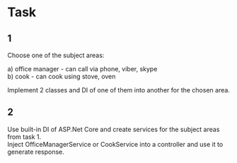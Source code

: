  # Task
 
 ## 1
 
 Choose one of the subject areas:
 
   a) office manager - can call via phone, viber, skype <br> 
   b) cook - can cook using stove, oven
   
   Implement 2 classes and DI of one of them into another for the chosen area.
   
   ## 2
   Use built-in DI of ASP.Net Core and create services for the subject areas from task 1. <br> 
   Inject OfficeManagerService or CookService into a controller and use it to generate response.
